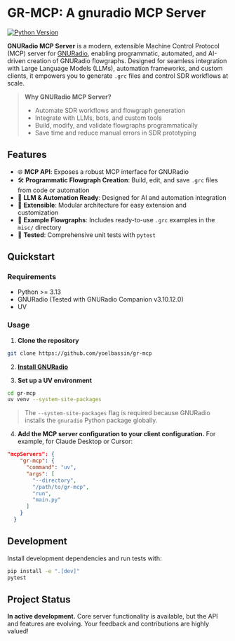 # GR-MCP: A gnuradio MCP Server

[![Python Version](https://img.shields.io/badge/python-3.13%2B-blue.svg)](https://www.python.org/downloads/release/python-3130/)


**GNURadio MCP Server** is a modern, extensible Machine Control Protocol (MCP) server for [GNURadio](https://www.gnuradio.org/), enabling programmatic, automated, and AI-driven creation of GNURadio flowgraphs. Designed for seamless integration with Large Language Models (LLMs), automation frameworks, and custom clients, it empowers you to generate `.grc` files and control SDR workflows at scale.

> **Why GNURadio MCP Server?**
> - Automate SDR workflows and flowgraph generation
> - Integrate with LLMs, bots, and custom tools
> - Build, modify, and validate flowgraphs programmatically
> - Save time and reduce manual errors in SDR prototyping


## Features
- 🌐 **MCP API**: Exposes a robust MCP interface for GNURadio
- 🛠️ **Programmatic Flowgraph Creation**: Build, edit, and save `.grc` files from code or automation
- 🤖 **LLM & Automation Ready**: Designed for AI and automation integration
- 🧩 **Extensible**: Modular architecture for easy extension and customization
- 📝 **Example Flowgraphs**: Includes ready-to-use `.grc` examples in the `misc/` directory
- 🧪 **Tested**: Comprehensive unit tests with `pytest`


## Quickstart

### Requirements
- Python >= 3.13
- GNURadio (Tested with GNURadio Companion v3.10.12.0)
- UV

### Usage
1. **Clone the repository**
```bash
git clone https://github.com/yoelbassin/gr-mcp
```

2. [**Install GNURadio**](https://wiki.gnuradio.org/index.php/InstallingGR)

3. **Set up a UV environment**
```bash
cd gr-mcp
uv venv --system-site-packages
```
   > The `--system-site-packages` flag is required because GNURadio installs the `gnuradio` Python package globally.

4. **Add the MCP server configuration to your client configuration.** For example, for Claude Desktop or Cursor:
```json
"mcpServers": {
    "gr-mcp": {
      "command": "uv",
      "args": [
        "--directory",
        "/path/to/gr-mcp",
        "run",
        "main.py"
      ]
    }
  }
```

## Development
Install development dependencies and run tests with:
```bash
pip install -e ".[dev]"
pytest
```


## Project Status
**In active development.** Core server functionality is available, but the API and features are evolving. Your feedback and contributions are highly valued!
